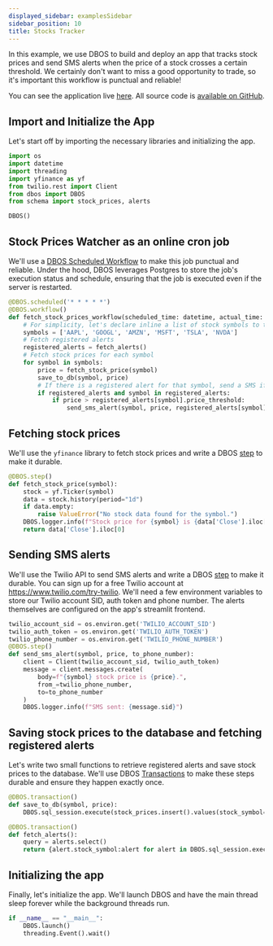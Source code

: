 ```yaml
---
displayed_sidebar: examplesSidebar
sidebar_position: 10
title: Stocks Tracker
---
```


In this example, we use DBOS to build and deploy an app that tracks stock prices and send SMS alerts when the price of a stock crosses a certain threshold. We certainly don't want to miss a good opportunity to trade, so it's important this workflow is punctual and reliable!

You can see the application live [here](https://max-stock-prices.cloud.dbos.dev/). All source code is [available on GitHub](https://github.com/dbos-inc/dbos-demo-apps/tree/main/python/stock-prices).

## Import and Initialize the App

Let's start off by importing the necessary libraries and initializing the app.

```python
import os
import datetime
import threading
import yfinance as yf
from twilio.rest import Client
from dbos import DBOS
from schema import stock_prices, alerts

DBOS()
```

## Stock Prices Watcher as an online cron job

We'll use a [DBOS Scheduled Workflow](../tutorials/scheduled-workflows) to make this job punctual and reliable.
Under the hood, DBOS leverages Postgres to store the job's execution status and schedule, ensuring that the job is executed even if the server is restarted.

```python
@DBOS.scheduled('* * * * *')
@DBOS.workflow()
def fetch_stock_prices_workflow(scheduled_time: datetime, actual_time: datetime):
    # For simplicity, let's declare inline a list of stock symbols to track
    symbols = ['AAPL', 'GOOGL', 'AMZN', 'MSFT', 'TSLA', 'NVDA']
    # Fetch registered alerts
    registered_alerts = fetch_alerts()
    # Fetch stock prices for each symbol
    for symbol in symbols:
        price = fetch_stock_price(symbol)
        save_to_db(symbol, price)
        # If there is a registered alert for that symbol, send a SMS if the price is above the alert threshold
        if registered_alerts and symbol in registered_alerts:
            if price > registered_alerts[symbol].price_threshold:
                send_sms_alert(symbol, price, registered_alerts[symbol].phone_number)
```

## Fetching stock prices

We'll use the `yfinance` library to fetch stock prices and write a DBOS [step](../tutorials/step-tutorial) to make it durable.

```python
@DBOS.step()
def fetch_stock_price(symbol):
    stock = yf.Ticker(symbol)
    data = stock.history(period="1d")
    if data.empty:
        raise ValueError("No stock data found for the symbol.")
    DBOS.logger.info(f"Stock price for {symbol} is {data['Close'].iloc[0]}")
    return data['Close'].iloc[0]
```

## Sending SMS alerts

We'll use the Twilio API to send SMS alerts and write a DBOS [step](../tutorials/step-tutorial) to make it durable. You can sign up for a free Twilio account at https://www.twilio.com/try-twilio. We'll need a few environment variables to store our Twilio account SID, auth token and phone number. The alerts themselves are configured on the app's streamlit frontend.

```python
twilio_account_sid = os.environ.get('TWILIO_ACCOUNT_SID')
twilio_auth_token = os.environ.get('TWILIO_AUTH_TOKEN')
twilio_phone_number = os.environ.get('TWILIO_PHONE_NUMBER')
@DBOS.step()
def send_sms_alert(symbol, price, to_phone_number):
    client = Client(twilio_account_sid, twilio_auth_token)
    message = client.messages.create(
        body=f"{symbol} stock price is {price}.",
        from_=twilio_phone_number,
        to=to_phone_number
    )
    DBOS.logger.info(f"SMS sent: {message.sid}")
```

## Saving stock prices to the database and fetching registered alerts

Let's write two small functions to retrieve registered alerts and save stock prices to the database.
We'll use DBOS [Transactions](../tutorials/transaction-tutorial) to make these steps durable and ensure they happen exactly once.

```python
@DBOS.transaction()
def save_to_db(symbol, price):
    DBOS.sql_session.execute(stock_prices.insert().values(stock_symbol=symbol, stock_price=price))

@DBOS.transaction()
def fetch_alerts():
    query = alerts.select()
    return {alert.stock_symbol:alert for alert in DBOS.sql_session.execute(query).fetchall()}
```


## Initializing the app

Finally, let's initialize the app. We'll launch DBOS and have the main thread sleep forever while the background threads run.
```python
if __name__ == "__main__":
    DBOS.launch()
    threading.Event().wait()
```
